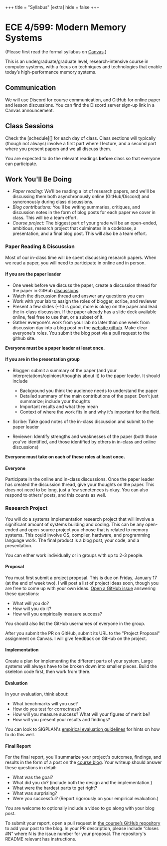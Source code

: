 +++
title = "Syllabus"
[extra]
hide = false
+++
# ECE 4/599: Modern Memory Systems

(Please first read the formal syllabus on [Canvas][syl].)

This is an undergraduate/graduate level, research-intensive course in computer
systems, with a focus on techniques and technologies that enable today’s
high-performance memory systems.  

## Communication
We will use Discord for course communication, and GitHub for online paper and lesson
discussions. You can find the Discord server sign-up link in a Canvas announcement. 

## Class Sessions
Check the [schedule][] for each day of class. Class sections will typically (though not always)
involve a first part where I lecture, and a second part where you present papers and we all
discuss them. 

You are expected to do the relevant readings **before** class so that everyone can participate. 

## Work You'll Be Doing

* *Paper reading:*
 We'll be reading a lot of research papers, and we'll be discussing them both asynchronously online (GitHub/Discord) and syncronously during class discussions. 
* *Blog contributions:*
  You'll be writing summaries, critiques, and discussion notes in the form of blog posts for each paper we cover in class. This will be a team effort. 
* *Course project:*
  The biggest part of your grade will be an open-ended, ambitious, research project that culminates in a codebase, a presentation, and a final blog post. This will also be a team effort. 

### Paper Reading & Discussion

Most of our in-class time will be spent discussing research papers. 
When we read a paper, you will need to participate in online and in person. 

#### If you are the paper leader

- One week before we discuss the paper, create a discussion thread for the paper in GitHub [discussions][paper-disc].
- Watch the discussion thread and answer any questions you can 
- Work with your lab to assign the roles of blogger, scribe, and reviewer
- Present a few slides (~10 is good, more is okay) on the paper and lead the in-class discussion. If the paper
already has a slide deck available online, feel free to use that, or a subset of it. 
- Gather everyone's work from your lab no later than one week from discussion day into a blog post on the [website github][gh].
  Make clear everyone's roles. You submit the blog post via a pull request to the github site.

**Everyone must be a paper leader at least once.**

#### If you are in the presentation group

- Blogger: submit a summary of the paper (and your interpretations/opinions/thoughts about it)
  to the paper leader. It should include
  * Background you think the audience needs to understand the paper
  * Detailed summary of the main contributions of the paper. Don't just summarize; include your thoughts
  * Important results and what they mean
  * Context of where the work fits in and why it's important for the field. 

- Scribe: Take good notes of the in-class discussion and submit to the paper leader
- Reviewer: Identify strengths and weaknesses of the paper (both those you've identified, and those
identified by others in in-class and online discussions)

**Everyone must take on each of these roles at least once.**

#### Everyone
Participate in the online and in-class discussions. Once the paper leader has created the discussion thread,
give your thoughts on the paper. This does not need to be long, just a few senetences is okay. You can 
also respond to others' posts, and this counts as well. 

### Research Project

You will do a systems implementation research project that will involve a significant amount of
systems building and coding. This can be any open-ended and open-source project you choose that
is related to memory systems. This could involve OS, compiler, hardware, and programming language work. 
The final product is a blog post, your code, and a presentation. 

You can either work individually or in groups with up to 2-3 people. 

#### Proposal 

You must first submit a project proposal. This is due on Friday, January 17 (at the end of week two). I
will post a list of project ideas soon, though you are free to come up with your own ideas. [Open a GitHub issue][proposal]
answering these questions:

* What will you do?
* How will you do it?
* How will you empirically measure success?

You should also list the GitHub usernames of everyone in the group.

After you submit the PR on GitHub, submit its URL to the "Project Proposal" assignment on Canvas. I will give
feedback on GitHub on the project. 

[proposal]: https://github.com/khale/mem-systems-w25/issues/new?labels=proposal&template=project-proposal.md&title=Project+%5BNUMBER%5D+Proposal%3A+%5BTITLE%5D

#### Implementation
Create a plan for implementing the different parts of your system. Large systems will always have to be
broken down into smaller pieces. Build the skeleton code first, then work from there. 

#### Evaluation
In your evaluation, think about:
* What benchmarks will you use?
* How do you test for correctness? 
* How will you measure success? What will your figures of merit be?
* How will you present your results and findings? 

You can look to SIGPLAN's [empirical evaluation guidelines](https://www.sigplan.org/Resources/EmpiricalEvaluation/) for
hints on how to do this well. 


#### Final Report

For the final report, you'll summarize your project's outcomes, findings, and results in the form of a post on the [course blog][blog].
Your writeup should answer these questions in detail:

* What was the goal?
* What did you do? (include both the design and the implementation.)
* What were the hardest parts to get right?
* What was surprising?
* Were you successful? (Report rigorously on your empirical evaluation.)

You are welcome to optionally include a video to go along with your blog post.

To submit your report, open a pull request in [the course’s GitHub repository][gh] to add your post to the blog.
In your PR description, please include “closes #N” where N is the issue number for your proposal.
The repository's README relevant has instructions.

[syl]: https://canvas.oregonstate.edu/courses/1995803/assignments/syllabus
[lessons]: @/lesson/_index.md
[blog]: @/blog/_index.md
[paper-disc]: https://github.com/khale/mem-systems-w25/discussions/categories/paper-discussions
[gh]: https://github.com/khale/mem-systems-w25
